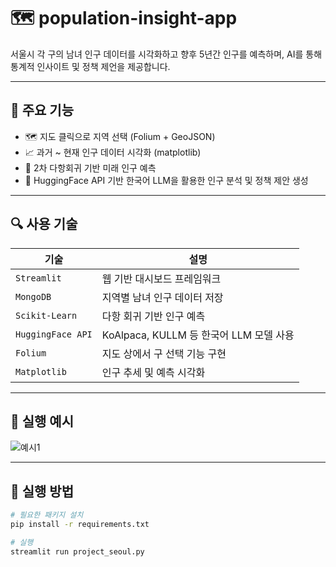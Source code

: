 # 🗺️ population-insight-app

서울시 각 구의 남녀 인구 데이터를 시각화하고 향후 5년간 인구를 예측하며, AI를 통해 통계적 인사이트 및 정책 제언을 제공합니다.

---

## 📌 주요 기능

- 🗺️ 지도 클릭으로 지역 선택 (Folium + GeoJSON)
- 📈 과거 ~ 현재 인구 데이터 시각화 (matplotlib)
- 🔮 2차 다항회귀 기반 미래 인구 예측
- 🧠 HuggingFace API 기반 한국어 LLM을 활용한 인구 분석 및 정책 제안 생성

---

## 🔍 사용 기술

| 기술             | 설명                                               |
|------------------|----------------------------------------------------|
| `Streamlit`      | 웹 기반 대시보드 프레임워크                         |
| `MongoDB`        | 지역별 남녀 인구 데이터 저장                        |
| `Scikit-Learn`   | 다항 회귀 기반 인구 예측                            |
| `HuggingFace API`| KoAlpaca, KULLM 등 한국어 LLM 모델 사용             |
| `Folium`         | 지도 상에서 구 선택 기능 구현                        |
| `Matplotlib`     | 인구 추세 및 예측 시각화                            |

---

## 📸 실행 예시

![예시1](C:/Users/sungs/data_scrap/lab/pyscraping/project_seoul.jpg) <!-- 직접 캡처 이미지 업로드하고 상대경로로 연결해 주세요 -->

---

## 🚀 실행 방법

```bash
# 필요한 패키지 설치
pip install -r requirements.txt

# 실행
streamlit run project_seoul.py
